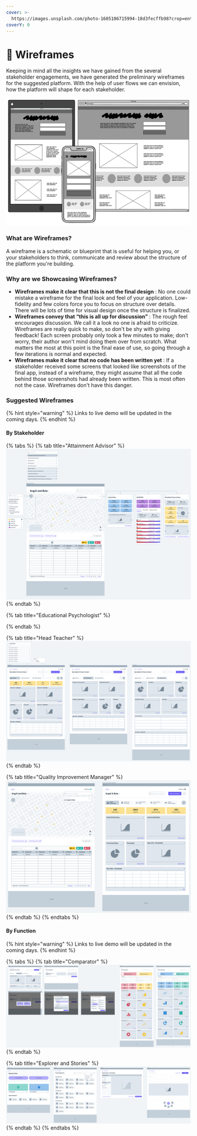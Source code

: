 ```yaml
---
cover: >-
  https://images.unsplash.com/photo-1605106715994-18d3fecffb98?crop=entropy&cs=srgb&fm=jpg&ixid=MnwxOTcwMjR8MHwxfHNlYXJjaHwxfHxwYXR0ZXJuc3xlbnwwfHx8fDE2MzU2MDc3MTc&ixlib=rb-1.2.1&q=85
coverY: 0
---
```


# 📑 Wireframes

Keeping in mind all the insights we have gained from the several stakeholder engagements, we have generated the preliminary wireframes for the suggested platform. With the help of user flows we can envision, how the platform will shape for each stakeholder.&#x20;

![Wireframes](../../.gitbook/assets/wireframes.png)

### What are Wireframes?

A wireframe is a schematic or blueprint that is useful for helping you, or your stakeholders to  think, communicate and review  about the structure of the platform you're building.

### Why are we Showcasing Wireframes?

* **Wireframes make it clear that this is not the final design** : No one could mistake a wireframe for the final look and feel of your application. Low-fidelity and few colors force you to focus on structure over details. There will be lots of time for visual design once the structure is finalized.
* **Wireframes convey that “this is all up for discussion”** : The rough feel encourages discussion. We call it a look no one is afraid to criticize. Wireframes are really quick to make, so don't be shy with giving feedback! Each screen probably only took a few minutes to make; don't worry, their author won't mind doing them over from scratch. What matters the most at this point is the final ease of use, so going through a few iterations is normal and expected.
* **Wireframes make it clear that no code has been written yet** : If a stakeholder received some screens that looked like screenshots of the final app, instead of a wireframe, they might assume that all the code behind those screenshots had already been written. This is most often not the case. Wireframes don't have this danger.

### Suggested Wireframes

{% hint style="warning" %}
Links to live demo will be updated in the coming days.
{% endhint %}

#### By Stakeholder

{% tabs %}
{% tab title="Attainment Advisor" %}
![](../../.gitbook/assets/wireframes-attainment-advisors.png)
{% endtab %}

{% tab title="Educational Psychologist" %}

{% endtab %}

{% tab title="Head Teacher" %}
![](../../.gitbook/assets/wireframes-head-teacher.png)
{% endtab %}

{% tab title="Quality Improvement Manager" %}
![](../../.gitbook/assets/wireframes-qim.png)
{% endtab %}
{% endtabs %}

#### By Function

{% hint style="warning" %}
Links to live demo will be updated in the coming days.
{% endhint %}

{% tabs %}
{% tab title="Comparator" %}
![](../../.gitbook/assets/wireframes-comparator.png)
{% endtab %}

{% tab title="Explorer and Stories" %}
![](../../.gitbook/assets/wireframes-data-explorer.png)
{% endtab %}
{% endtabs %}
